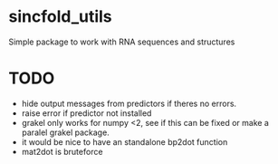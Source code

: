 # sincfold_utils
Simple package to work with RNA sequences and structures 


# TODO
- hide output messages from predictors if theres no errors.
- raise error if predictor not installed 
- grakel only works for numpy <2, see if this can be fixed or make a paralel grakel package.
- it would be nice to have an standalone bp2dot function
- mat2dot is bruteforce
